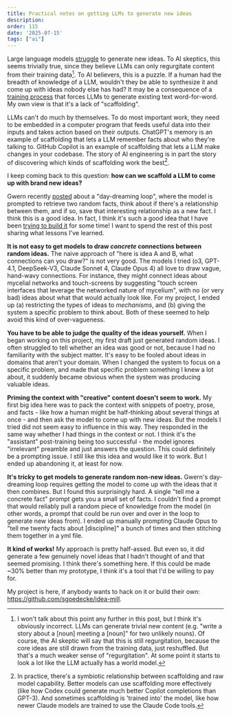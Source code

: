 ```yaml
---
title: Practical notes on getting LLMs to generate new ideas
description: 
order: 115
date: '2025-07-15'
tags: ["ai"]
---
```


Large language models [struggle](/why-cant-ais-have-new-ideas) to generate new ideas. To AI skeptics, this seems trivially true, since they believe LLMs can only regurgitate content from their training data[^1]. To AI believers, this is a puzzle. If a human had the breadth of knowledge of a LLM, wouldn't they be able to synthesize it and come up with ideas nobody else has had? It may be a consequence of a [training process](https://x.com/VictorTaelin/status/1942409340461183236) that forces LLMs to generate existing text word-for-word. My own view is that it's a lack of "scaffolding".

LLMs can't do much by themselves. To do most important work, they need to be embedded in a computer program that feeds useful data into their inputs and takes action based on their outputs. ChatGPT's memory is an example of scaffolding that lets a LLM remember facts about who they're talking to. GitHub Copilot is an example of scaffolding that lets a LLM make changes in your codebase. The story of AI engineering is in part the story of discovering which kinds of scaffolding work the best[^2].

I keep coming back to this question: **how can we scaffold a LLM to come up with brand new ideas?**

Gwern recently [posted](https://gwern.net/ai-daydreaming) about a "day-dreaming loop", where the model is prompted to retrieve two random facts, think about if there's a relationship between them, and if so, save that interesting relationship as a new fact. I think this is a good idea. In fact, I think it's such a good idea that I have been [trying to build it](https://github.com/sgoedecke/idea-mill) for some time! I want to spend the rest of this post sharing what lessons I've learned.

**It is not easy to get models to draw _concrete_ connections between random ideas.** The naive approach of "here is idea A and B, what connections can you draw?" is not very good. The models I tried (o3, GPT-4.1, DeepSeek-V3, Claude Sonnet 4, Claude Opus 4) all love to draw vague, hand-wavy connections. For instance, they might connect ideas about mycelial networks and touch-screens by suggesting "touch screen interfaces that leverage the networked nature of mycelium", with no (or very bad) ideas about what that would actually look like. For my project, I ended up (a) restricting the types of ideas to _mechanisms_, and (b) giving the system a specific problem to think about. Both of these seemed to help avoid this kind of over-vagueness.

**You have to be able to judge the quality of the ideas yourself.** When I began working on this project, my first draft just generated random ideas. I often struggled to tell whether an idea was good or not, because I had no familiarity with the subject matter. It's easy to be fooled about ideas in domains that aren't your domain. When I changed the system to focus on a specific problem, and made that specific problem something I knew a lot about, it suddenly became obvious when the system was producing valuable ideas.

**Priming the context with "creative" content doesn't seem to work.** My first big idea here was to pack the context with snippets of poetry, prose, and facts - like how a human might be half-thinking about several things at once - and then ask the model to come up with new ideas. But the models I tried did not seem easy to influence in this way. They responded in the same way whether I had things in the context or not. I think it's the "assistant" post-training being too successful - the model ignores "irrelevant" preamble and just answers the question. This could definitely be a prompting issue. I still like this idea and would like it to work. But I ended up abandoning it, at least for now.

**It's tricky to get models to generate random non-new ideas.** Gwern's day-dreaming loop requires getting the model to come up with the ideas that it then combines. But I found this surprisingly hard. A single "tell me a concrete fact" prompt gets you a small set of facts. I couldn't find a prompt that would reliably pull a random piece of knowledge from the model (in other words, a prompt that could be run over and over in the loop to generate new ideas from). I ended up manually prompting Claude Opus to "tell me twenty facts about [discipline]" a bunch of times and then stitching them together in a yml file.

**It kind of works!** My approach is pretty half-assed. But even so, it did generate a few genuinely novel ideas that I hadn't thought of and that seemed promising. I think there's something here. If this could be made ~30% better than my prototype, I think it's a tool that I'd be willing to pay for.

My project is here, if anybody wants to hack on it or build their own: https://github.com/sgoedecke/idea-mill.

[^1]: I won't talk about this point any further in this post, but I think it's obviously incorrect. LLMs can generate trivial new content (e.g. "write a story about a [noun] meeting a [noun]" for two unlikely nouns). Of course, the AI skeptic will say that this is still regurgitation, because the core ideas are still drawn from the training data, just reshuffled. But that's a much weaker sense of "regurgitation". At some point it starts to look a lot like the LLM actually has a world model.

[^2]: In practice, there's a symbiotic relationship between scaffolding and raw model capability. Better models can use scaffolding more effectively (like how Codex could generate much better Copilot completions than GPT-3). And sometimes scaffolding is 'trained into' the model, like how newer Claude models are trained to use the Claude Code tools.